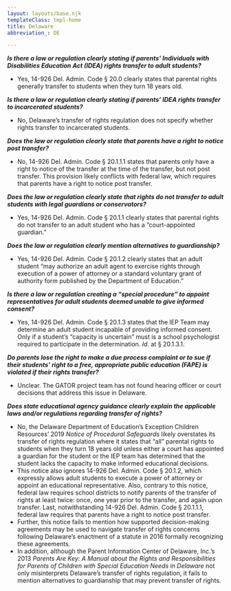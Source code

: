 ```yaml
---
layout: layouts/base.njk
templateClass: tmpl-home
title: Delaware
abbreviation_: DE

---
```

**_Is there a law or regulation clearly stating if parents’ Individuals with Disabilities Education Act (IDEA) rights transfer to adult students?_**

* Yes, 14-926 Del. Admin. Code § 20.0 clearly states that parental rights generally transfer to students when they turn 18 years old.

**_Is there a law or regulation clearly stating if parents’ IDEA rights transfer to incarcerated students?_**

* No, Delaware’s transfer of rights regulation does not specify whether rights transfer to incarcerated students.

**_Does the law or regulation clearly state that parents have a right to notice post transfer?_**

* No, 14-926 Del. Admin. Code § 20.1.1.1 states that parents only have a right to notice of the transfer at the time of the transfer, but not post transfer. This provision likely conflicts with federal law, which requires that parents have a right to notice post transfer.

**_Does the law or regulation clearly state that rights do not transfer to adult students with legal guardians or conservators?_**

* Yes, 14-926 Del. Admin. Code § 20.1.1 clearly states that parental rights do not transfer to an adult student who has a “court-appointed guardian.”

**_Does the law or regulation clearly mention alternatives to guardianship?_**

* Yes, 14-926 Del. Admin. Code § 20.1.2 clearly states that an adult student “may authorize an adult agent to exercise rights through execution of a power of attorney or a standard voluntary grant of authority form published by the Department of Education.”

**_Is there a law or regulation creating a “special procedure” to appoint representatives for adult students deemed unable to give informed consent?_**

* Yes, 14-926 Del. Admin. Code § 20.1.3 states that the IEP Team may determine an adult student incapable of providing informed consent. Only if a student’s “capacity is uncertain” must is a school psychologist required to participate in the determination. _Id._ at § 20.1.3.1.

**_Do parents lose the right to make a due process complaint or to sue if their students’ right to a free, appropriate public education (FAPE) is violated if their rights transfer?_**

* Unclear. The GATOR project team has not found hearing officer or court decisions that address this issue in Delaware.

**_Does state educational agency guidance clearly explain the applicable laws and/or regulations regarding transfer of rights?_**

* No, the Delaware Department of Education’s Exception Children Resources’ 2019 _Notice of Procedural Safeguards_ likely overstates its transfer of rights regulation where it states that “all” parental rights to students when they turn 18 years old unless either a court has appointed a guardian for the student or the IEP team has determined that the student lacks the capacity to make informed educational decisions.
* This notice also ignores 14-926 Del. Admin. Code § 20.1.2, which expressly allows adult students to execute a power of attorney or appoint an educational representative. Also, contrary to this notice, federal law requires school districts to notify parents of the transfer of rights at least twice: once, one year prior to the transfer, and again upon transfer. Last, notwithstanding 14-926 Del. Admin. Code § 20.1.1.1, federal law requires that parents have a right to notice post transfer.
* Further, this notice fails to mention how supported decision-making agreements may be used to navigate transfer of rights concerns following Delaware’s enactment of a statute in 2016 formally recognizing these agreements.
* In addition, although the Parent Information Center of Delaware, Inc.’s 2013 _Parents Are Key: A Manual about the Rights and Responsibilities for Parents of Children with Special Education Needs in Delaware_ not only misinterprets Delaware’s transfer of rights regulation, it fails to mention alternatives to guardianship that may prevent transfer of rights.